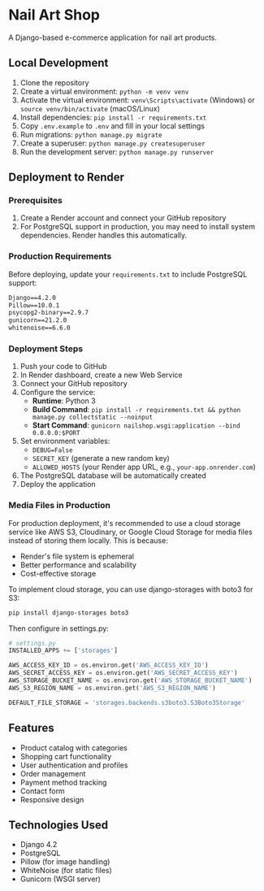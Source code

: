 # Nail Art Shop

A Django-based e-commerce application for nail art products.

## Local Development

1. Clone the repository
2. Create a virtual environment: `python -m venv venv`
3. Activate the virtual environment: `venv\Scripts\activate` (Windows) or `source venv/bin/activate` (macOS/Linux)
4. Install dependencies: `pip install -r requirements.txt`
5. Copy `.env.example` to `.env` and fill in your local settings
6. Run migrations: `python manage.py migrate`
7. Create a superuser: `python manage.py createsuperuser`
8. Run the development server: `python manage.py runserver`

## Deployment to Render

### Prerequisites
1. Create a Render account and connect your GitHub repository
2. For PostgreSQL support in production, you may need to install system dependencies. Render handles this automatically.

### Production Requirements
Before deploying, update your `requirements.txt` to include PostgreSQL support:

```txt
Django==4.2.0
Pillow==10.0.1
psycopg2-binary==2.9.7
gunicorn==21.2.0
whitenoise==6.6.0
```

### Deployment Steps
1. Push your code to GitHub
2. In Render dashboard, create a new Web Service
3. Connect your GitHub repository
4. Configure the service:
   - **Runtime**: Python 3
   - **Build Command**: `pip install -r requirements.txt && python manage.py collectstatic --noinput`
   - **Start Command**: `gunicorn nailshop.wsgi:application --bind 0.0.0.0:$PORT`
5. Set environment variables:
   - `DEBUG=False`
   - `SECRET_KEY` (generate a new random key)
   - `ALLOWED_HOSTS` (your Render app URL, e.g., `your-app.onrender.com`)
6. The PostgreSQL database will be automatically created
7. Deploy the application

### Media Files in Production

For production deployment, it's recommended to use a cloud storage service like AWS S3, Cloudinary, or Google Cloud Storage for media files instead of storing them locally. This is because:

- Render's file system is ephemeral
- Better performance and scalability
- Cost-effective storage

To implement cloud storage, you can use django-storages with boto3 for S3:

```bash
pip install django-storages boto3
```

Then configure in settings.py:
```python
# settings.py
INSTALLED_APPS += ['storages']

AWS_ACCESS_KEY_ID = os.environ.get('AWS_ACCESS_KEY_ID')
AWS_SECRET_ACCESS_KEY = os.environ.get('AWS_SECRET_ACCESS_KEY')
AWS_STORAGE_BUCKET_NAME = os.environ.get('AWS_STORAGE_BUCKET_NAME')
AWS_S3_REGION_NAME = os.environ.get('AWS_S3_REGION_NAME')

DEFAULT_FILE_STORAGE = 'storages.backends.s3boto3.S3Boto3Storage'
```

## Features

- Product catalog with categories
- Shopping cart functionality
- User authentication and profiles
- Order management
- Payment method tracking
- Contact form
- Responsive design

## Technologies Used

- Django 4.2
- PostgreSQL
- Pillow (for image handling)
- WhiteNoise (for static files)
- Gunicorn (WSGI server)
